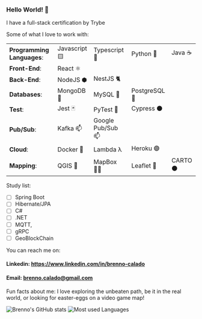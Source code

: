 ### Hello World! 👋

I have a full-stack certification by Trybe
 
Some of what I love to work with:

| | | | | |
|--------------------------|---------------|---------------------------------|-----------|----|
|**Programming Languages**:| Javascript 🟨 | Typescript :large_blue_diamond: | Python 🐍 | Java ☕ |
|**Front-End**:| React ⚛️ |
|**Back-End**:| NodeJS ⬢ | NestJS 🐈 |
|**Databases**:| MongoDB 🍃 | MySQL 🐬 | PostgreSQL 🐘 |
|**Test**:| Jest 🃏 | PyTest 🌈 | Cypress ⚫ |
|**Pub/Sub**:| Kafka :mailbox:| Google Pub/Sub :mailbox: |
|**Cloud**:| Docker 🐋 | Lambda λ | Heroku 🟣 |
|**Mapping**:| QGIS 🧭| MapBox 🧑‍🚀 | Leaflet 🍃| CARTO ⚫|


  Study list:
   - [ ] Spring Boot
   - [ ] Hibernate/JPA
   - [ ] C#
   - [ ] .NET
   - [ ] MQTT,
   - [ ] gRPC
   - [ ] GeoBlockChain

You can reach me on:
#### Linkedin: https://www.linkedin.com/in/brenno-calado
#### Email: brenno.calado@gmail.com

Fun facts about me: I love exploring the unbeaten path, be it in the real world, or looking for easter-eggs on a video game map!

![Brenno's GitHub stats](https://github-readme-stats.vercel.app/api?username=brenno-calado&show_icons=true&theme=tokyonight&count_private=false)
![Most used Languages](https://github-readme-stats.vercel.app/api/top-langs/?username=brenno-calado&layout=compact&theme=tokyonight)
